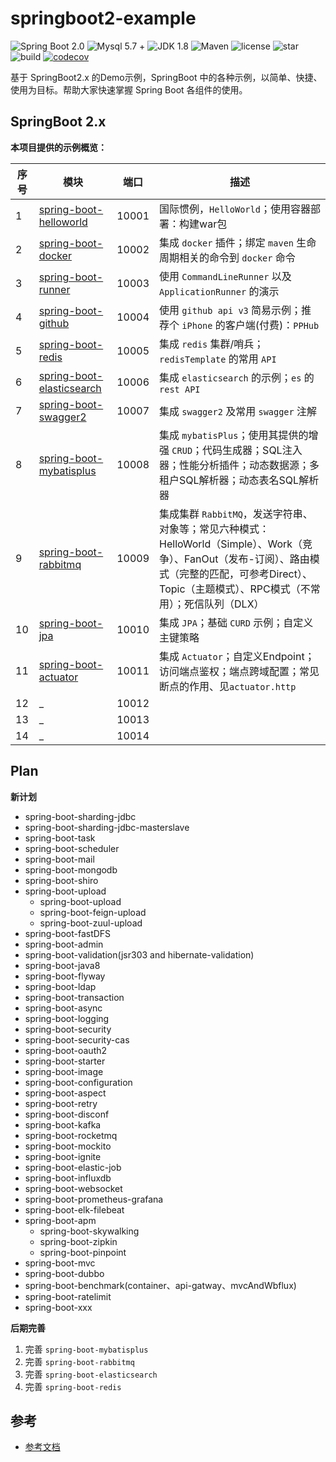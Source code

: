 # springboot2-example

![Spring Boot 2.0](https://img.shields.io/badge/Spring%20Boot-2.0-brightgreen.svg)
![Mysql 5.7 +](https://img.shields.io/badge/Mysql-5.7+-blue.svg)
![JDK 1.8](https://img.shields.io/badge/JDK-1.8-brightgreen.svg)
![Maven](https://img.shields.io/badge/Maven-3.5.0-yellowgreen.svg)
![license](https://img.shields.io/github/license/rexlin600/springboot2-example)
![star](https://img.shields.io/github/stars/rexlin600/springboot2-example?style=social)
![build](https://img.shields.io/travis/rexlin600/springboot2-example/master)
[![codecov](https://codecov.io/gh/rexlin600/springboot2-example/branch/master/graph/badge.svg)](https://codecov.io/gh/rexlin600/springboot2-example)

基于 SpringBoot2.x 的Demo示例，SpringBoot 中的各种示例，以简单、快捷、使用为目标。帮助大家快速掌握 Spring Boot 各组件的使用。

## SpringBoot 2.x

**本项目提供的示例概览：**

| 序号 | 模块 | 端口 | 描述 | 
| --- | --- | --- | --- |
| 1 | [spring-boot-helloworld](https://github.com/rexlin600/springboot2-examplespringboot2-example/tree/master/spring-boot-helloworld) | 10001 | 国际惯例，`HelloWorld`；使用容器部署：构建war包 |
| 2 | [spring-boot-docker](https://github.com/rexlin600/springboot2-example/tree/master/spring-boot-docker) | 10002 | 集成 `docker` 插件；绑定 `maven` 生命周期相关的命令到 `docker` 命令 |
| 3 | [spring-boot-runner](https://github.com/rexlin600/springboot2-example/tree/master/spring-boot-runner) | 10003 | 使用 `CommandLineRunner` 以及 `ApplicationRunner` 的演示 |
| 4 | [spring-boot-github](https://github.com/rexlin600/springboot2-example/tree/master/spring-boot-github) | 10004 | 使用 `github api v3` 简易示例；推荐个 `iPhone` 的客户端(付费)：`PPHub`  |
| 5 | [spring-boot-redis](https://github.com/rexlin600/springboot2-example/tree/master/spring-boot-redis) | 10005 | 集成 `redis` 集群/哨兵；`redisTemplate` 的常用 `API` |
| 6 | [spring-boot-elasticsearch](https://github.com/rexlin600/springboot2-example/tree/master/spring-boot-elasticsearch) | 10006 | 集成 `elasticsearch` 的示例；`es` 的 `rest API` |
| 7 | [spring-boot-swagger2](https://github.com/rexlin600/springboot2-example/tree/master/spring-boot-swagger2) | 10007 | 集成 `swagger2` 及常用 `swagger` 注解 |
| 8 | [spring-boot-mybatisplus](https://github.com/rexlin600/springboot2-example/tree/master/spring-boot-mybatisplus) | 10008 | 集成 `mybatisPlus`；使用其提供的增强 `CRUD`；代码生成器；SQL注入器；性能分析插件；动态数据源；多租户SQL解析器；动态表名SQL解析器 |
| 9 | [spring-boot-rabbitmq](https://github.com/rexlin600/springboot2-example/tree/master/spring-boot-rabbitmq) | 10009 | 集成集群 `RabbitMQ`，发送字符串、对象等；常见六种模式：HelloWorld（Simple）、Work（竞争）、FanOut（发布-订阅）、路由模式（完整的匹配，可参考Direct）、Topic（主题模式）、RPC模式（不常用）；死信队列（DLX） |
| 10 | [spring-boot-jpa](https://github.com/rexlin600/springboot2-example/tree/master/spring-boot-jpa) | 10010 | 集成 `JPA`；基础 `CURD` 示例；自定义主键策略 |
| 11 | [spring-boot-actuator](https://github.com/rexlin600/springboot2-example/tree/master/spring-boot-actuator) | 10011 | 集成 `Actuator`；自定义Endpoint；访问端点鉴权；端点跨域配置；常见断点的作用、见`actuator.http` |
| 12 | _ | 10012 |
| 13 | _ | 10013 |
| 14 | _ | 10014 |


## Plan

**新计划**

* spring-boot-sharding-jdbc
* spring-boot-sharding-jdbc-masterslave
* spring-boot-task
* spring-boot-scheduler
* spring-boot-mail
* spring-boot-mongodb
* spring-boot-shiro
* spring-boot-upload
  * spring-boot-upload
  * spring-boot-feign-upload
  * spring-boot-zuul-upload
* spring-boot-fastDFS
* spring-boot-admin
* spring-boot-validation(jsr303 and hibernate-validation)
* spring-boot-java8
* spring-boot-flyway
* spring-boot-ldap
* spring-boot-transaction
* spring-boot-async
* spring-boot-logging
* spring-boot-security
* spring-boot-security-cas
* spring-boot-oauth2
* spring-boot-starter
* spring-boot-image
* spring-boot-configuration
* spring-boot-aspect
* spring-boot-retry
* spring-boot-disconf
* spring-boot-kafka
* spring-boot-rocketmq
* spring-boot-mockito
* spring-boot-ignite
* spring-boot-elastic-job
* spring-boot-influxdb
* spring-boot-websocket
* spring-boot-prometheus-grafana
* spring-boot-elk-filebeat
* spring-boot-apm
  * spring-boot-skywalking
  * spring-boot-zipkin
  * spring-boot-pinpoint
* spring-boot-mvc
* spring-boot-dubbo
* spring-boot-benchmark(container、api-gatway、mvcAndWbflux)
* spring-boot-ratelimit
* spring-boot-xxx
 

**后期完善**

1. 完善 `spring-boot-mybatisplus`
2. 完善 `spring-boot-rabbitmq`
3. 完善 `spring-boot-elasticsearch`
4. 完善 `spring-boot-redis`


## 参考

- [参考文档](https://github.com/rexlin600/springboot2-example/blob/master/docs/reference.md)